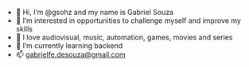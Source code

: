 - 👋 Hi, I’m @gsohz and my name is Gabriel Souza
- 👀 I’m interested in opportunities to challenge myself and improve my skills
- 💞️ I love audiovisual, music, automation, games, movies and series
- 🌱 I’m currently learning backend
- 📫 gabrielfe.desouza@gmail.com

<!---
gsohz/gsohz is a ✨ special ✨ repository because its `README.md` (this file) appears on your GitHub profile.
You can click the Preview link to take a look at your changes.
--->
